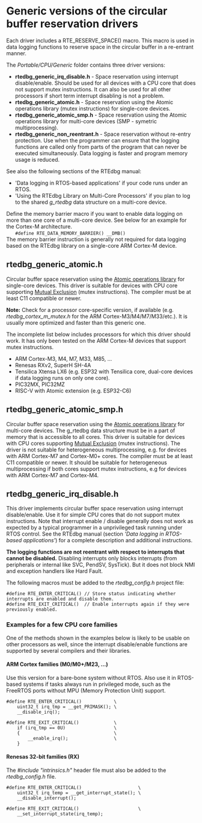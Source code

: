 # Generic versions of the circular buffer reservation drivers

Each driver includes a RTE_RESERVE_SPACE() macro. This macro is used in data logging functions to reserve space in the circular buffer in a re-entrant manner. 

The *Portable/CPU/Generic* folder contains three driver versions:
* **rtedbg_generic_irq_disable.h** - Space reservation using interrupt disable/enable. Should be used for all devices with a CPU core that does not support mutex instructions. It can also be used for all other processors if short term interrupt disabling is not a problem.
* **rtedbg_generic_atomic.h** - Space reservation using the Atomic operations library (mutex instructions) for single-core devices.
* **rtedbg_generic_atomic_smp.h** - Space reservation using the Atomic operations library for multi-core devices (SMP - symetric multiprocessing).
* **rtedbg_generic_non_reentrant.h** - Space reservation without re-entry protection. Use when the programmer can ensure that the logging functions are called only from parts of the program that can never be executed simultaneously. Data logging is faster and program memory usage is reduced.

See also the following sections of the RTEdbg manual:
* 'Data logging in RTOS-based applications' if your code runs under an RTOS.
* 'Using the RTEdbg Library on Multi-Core Processors' if you plan to log to the shared *g_rtedbg* data structure on a multi-core device.

Define the memory barrier macro if you want to enable data logging on more than one core of a multi-core device. See below for an example for the Cortex-M architecture. <br>
&nbsp; &nbsp; &nbsp; `#define RTE_DATA_MEMORY_BARRIER() __DMB()` <br>
The memory barrier instruction is generally not required for data logging based on the RTEdbg library on a single-core ARM Cortex-M device.

## rtedbg_generic_atomic.h
Circular buffer space reservation using the [Atomic operations library](https://en.cppreference.com/w/c/atomic) for single-core devices. This driver is suitable for devices with CPU core supporting [Mutual Exclusion](https://en.wikipedia.org/wiki/Mutual_exclusion) (mutex instructions). The compiler must be at least C11 compatible or newer.

**Note:** Check for a processor core-specific version, if available (e.g. *rtedbg_cortex_m_mutex.h* for the ARM Cortex-M3/M4/M7/M33/etc.). It is usually more optimized and faster than this generic one.

The incomplete list below includes processors for which this driver should work. It has only been tested on the ARM Cortex-M devices that support mutex instructions.
* ARM Cortex-M3, M4, M7, M33, M85, ...
* Renesas RXv2, SuperH SH-4A
* Tensilica Xtensa LX6 (e.g. ESP32 with Tensilica core, dual-core devices if data logging runs on only one core).
* PIC32MX, PIC32MZ
* RISC-V with Atomic extension (e.g. ESP32-C6)

## rtedbg_generic_atomic_smp.h
Circular buffer space reservation using the [Atomic operations library](https://en.cppreference.com/w/c/atomic) for multi-core devices. The g_rtedbg data structure must be in a part of memory that is accessible to all cores. This driver is suitable for devices with CPU cores supporting [Mutual Exclusion](https://en.wikipedia.org/wiki/Mutual_exclusion) (mutex instructions). The driver is not suitable for heterogeneous multiprocessing, e.g. for devices with ARM Cortex-M7 and Cortex-M0+ cores. The compiler must be at least C11 compatible or newer. It should be suitable for heterogeneous multiprocessing if both cores support mutex instructions, e.g for devices with ARM Cortex-M7 and Cortex-M4.

## rtedbg_generic_irq_disable.h
This driver implements circular buffer space reservation using interrupt disable/enable. Use it for simple CPU cores that do not support mutex instructions. Note that interrupt enable / disable generally does not work as expected by a typical programmer in a unprivileged task running under RTOS control. See the RTEdbg manual (section *'Data logging in RTOS-based applications'*) for a complete description and additional instructions.

**The logging functions are not reentrant with respect to interrupts that cannot be disabled.** Disabling interrupts only blocks interrupts (from peripherals or internal like SVC, PendSV, SysTick). But it does not block NMI and exception handlers like Hard Fault.

The following macros must be added to the *rtedbg_config.h* project file:
```
#define RTE_ENTER_CRITICAL() // Store status indicating whether interrupts are enabled and disable them.
#define RTE_EXIT_CRITICAL()  // Enable interrupts again if they were previously enabled.
```
### Examples for a few CPU core families
One of the methods shown in the examples below is likely to be usable on other processors as well, since the interrupt disable/enable functions are supported by several compilers and their libraries.

#### ARM Cortex families (M0/M0+/M23, ...)
Use this version for a bare-bone system without RTOS. Also use it in RTOS-based systems if tasks always run in privileged mode, such as the FreeRTOS ports without MPU (Memory Protection Unit) support.
```
#define RTE_ENTER_CRITICAL()            \
    uint32_t irq_tmp = __get_PRIMASK(); \
    __disable_irq();

#define RTE_EXIT_CRITICAL()             \
    if (irq_tmp == 0U)                  \
    {                                   \
        __enable_irq();                 \
    }
```

#### Renesas 32-bit families (RX)
The *#include "intrinsics.h"* header file must also be added to the *rtedbg_config.h* file.
```
#define RTE_ENTER_CRITICAL()                     \
    uint32_t irq_temp = __get_interrupt_state(); \
    __disable_interrupt();

#define RTE_EXIT_CRITICAL()                      \
    __set_interrupt_state(irq_temp);
```
